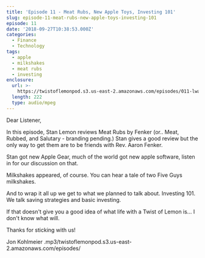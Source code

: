 ```yaml
---
title: 'Episode 11 - Meat Rubs, New Apple Toys, Investing 101'
slug: episode-11-meat-rubs-new-apple-toys-investing-101
episode: 11
date: '2018-09-27T10:38:53.000Z'
categories:
  - Finance
  - Technology
tags:
  - apple
  - milkshakes
  - meat rubs
  - investing
enclosure:
  url: >-
    https://twistoflemonpod.s3.us-east-2.amazonaws.com/episodes/011-lwatol-20180927.mp3 
  length: 222
  type: audio/mpeg
---
```


Dear Listener,

In this episode, Stan Lemon reviews Meat Rubs by Fenker (or.. Meat, Rubbed, and Salutary - branding pending.) Stan gives a good review but the only way to get them are to be friends with Rev. Aaron Fenker.

Stan got new Apple Gear, much of the world got new apple software, listen in for our discussion on that.

Milkshakes appeared, of course. You can hear a tale of two Five Guys milkshakes.

And to wrap it all up we get to what we planned to talk about. Investing 101. We talk saving strategies and basic investing.

If that doesn't give you a good idea of what life with a Twist of Lemon is... I don't know what will.

Thanks for sticking with us!

Jon Kohlmeier
.mp3/twistoflemonpod.s3.us-east-2.amazonaws.com/episodes/
